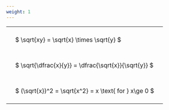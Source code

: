 ```yaml
---
weight: 1
---
```


<style type="text/css">
#T_c192b th.col_heading {
  text-align: left;
  font-size: 1em;
}
#T_c192b td {
  text-align: left;
  font-size: 1em;
  padding: 1.5em;
}
</style>
<table id="T_c192b">
  <thead>
  </thead>
  <tbody>
    <tr>
      <td id="T_c192b_row0_col0" class="data row0 col0" >$ \sqrt{xy} = \sqrt{x} \times \sqrt{y} $</td>
    </tr>
    <tr>
      <td id="T_c192b_row1_col0" class="data row1 col0" >$ \sqrt{\dfrac{x}{y}} = \dfrac{\sqrt{x}}{\sqrt{y}} $</td>
    </tr>
    <tr>
      <td id="T_c192b_row2_col0" class="data row2 col0" >$ (\sqrt{x})^2 = \sqrt{x^2} = x \text{ for } x\ge 0 $</td>
    </tr>
  </tbody>
</table>
